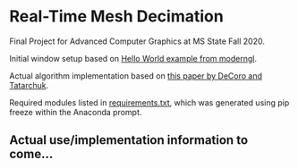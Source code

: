 # Real-Time Mesh Decimation
Final Project for Advanced Computer Graphics at MS State Fall 2020. 

Initial window setup based on [Hello World example from moderngl](https://github.com/moderngl/moderngl/tree/master/examples).

Actual algorithm implementation based on [this paper by DeCoro and Tatarchuk](https://doi.org/10.1145/1230100.1230128).

Required modules listed in [requirements.txt](https://github.com/daltonrpruitt/realtime_mesh_decimation/blob/master/requirements.txt), which was generated using pip freeze within the Anaconda prompt. 

## Actual use/implementation information to come...
